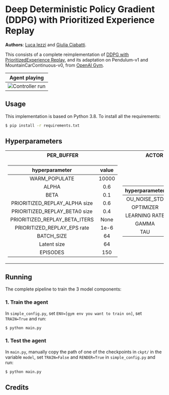 # Deep Deterministic Policy Gradient (DDPG) with Prioritized Experience Replay

**Authors**: [Luca Iezzi](https://github.com/korovev) and [Giulia Ciabatti](https://github.com/Giulia1809).

This consists of a complete reimplementation of [DDPG with PrioritizedExperience Replay](https://arxiv.org/abs/1511.05952), and its adaptation on Pendulum-v1 and MountainCarContinuous-v0, from [OpenAI Gym](https://www.gymlibrary.dev/).

|    **Agent playing**   |
|:-----------------------:|
| ![Controller run](readme_images/run.gif)           |

## Usage
This implementation is based on Python 3.8. To install all the requirements:

```bash
$ pip install -r requirements.txt
```

## 


## Hyperparameters
<table>
<tr><th>PER_BUFFER</th><th>ACTOR </th><th>CRITIC</th></tr>
<tr><td>

|    **hyperparameter**          |     **value**     |
|:------------------------------:|:-----------------:|
| WARM_POPULATE                  | 10000             |
| ALPHA                          | 0.6               |
| BETA                           | 0.1               |
| PRIORITIZED_REPLAY_ALPHA size  | 0.6               |
| PRIORITIZED_REPLAY_BETA0 size  | 0.4               |
| PRIORITIZED_REPLAY_BETA_ITERS  | None              |
| PRIORITIZED_REPLAY_EPS rate    | 1e-6              |
| BATCH_SIZE                     | 64                |
| Latent size                    | 64                |
| EPISODES                       | 150               |

</td><td>

|    **hyperparameter**   |     **value**     |
|:-----------------------:|:-----------------:|
| OU_NOISE_STD            | 0.8               |
| OPTIMIZER               | Adam              |
| LEARNING RATE           | 1e-4              |
| GAMMA                   | 0.99              |
| TAU                     | 5e-3              |

</td><td>

|    **hyperparameter**   |     **value**     |
|:-----------------------:|:-----------------:|
| OPTIMIZER               | Adam              |
| LEARNING RATE           | 5e-4              |
| GAMMA                   | 0.99              |
| TAU                     | 5e-3              |

</td>


</tr> </table>


## Running
The complete pipeline to train the 3 model components:

### 1. Train the agent
In ```simple_config.py```, set ```ENV=[gym env you want to train on]```, set ```TRAIN=True``` and run:
```bash
$ python main.py
```
### 1. Test the agent
In ```main.py```, manually copy the path of one of the checkpoints in ```ckpt/``` in the variable ```model```, set ```TRAIN=False``` and ```RENDER=True``` in ```simple_config.py``` and run:
```bash
$ python main.py
```

## Credits

